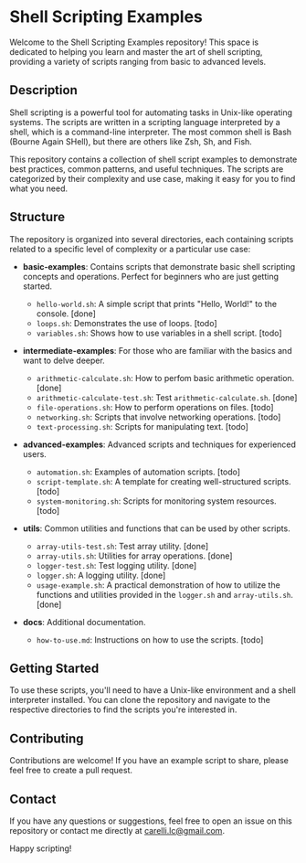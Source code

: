 # Shell Scripting Examples

Welcome to the Shell Scripting Examples repository! This space is dedicated to helping you learn and master the art of shell scripting, providing a variety of scripts ranging from basic to advanced levels.

## Description

Shell scripting is a powerful tool for automating tasks in Unix-like operating systems. The scripts are written in a scripting language interpreted by a shell, which is a command-line interpreter. The most common shell is Bash (Bourne Again SHell), but there are others like Zsh, Sh, and Fish.

This repository contains a collection of shell script examples to demonstrate best practices, common patterns, and useful techniques. The scripts are categorized by their complexity and use case, making it easy for you to find what you need.

## Structure

The repository is organized into several directories, each containing scripts related to a specific level of complexity or a particular use case:

- **basic-examples**: Contains scripts that demonstrate basic shell scripting concepts and operations. Perfect for beginners who are just getting started.
  - `hello-world.sh`: A simple script that prints "Hello, World!" to the console. [done]
  - `loops.sh`: Demonstrates the use of loops. [todo]
  - `variables.sh`: Shows how to use variables in a shell script. [todo]

- **intermediate-examples**: For those who are familiar with the basics and want to delve deeper.
  - `arithmetic-calculate.sh`: How to perfom basic arithmetic operation. [done]
  - `arithmetic-calculate-test.sh`: Test `arithmetic-calculate.sh`. [done]
  - `file-operations.sh`: How to perform operations on files. [todo]
  - `networking.sh`: Scripts that involve networking operations. [todo]
  - `text-processing.sh`: Scripts for manipulating text. [todo]

- **advanced-examples**: Advanced scripts and techniques for experienced users.
  - `automation.sh`: Examples of automation scripts. [todo]
  - `script-template.sh`: A template for creating well-structured scripts. [todo]
  - `system-monitoring.sh`: Scripts for monitoring system resources. [todo]

- **utils**: Common utilities and functions that can be used by other scripts.
  - `array-utils-test.sh`: Test array utility. [done]
  - `array-utils.sh`: Utilities for array operations. [done]
  - `logger-test.sh`: Test logging utility. [done]
  - `logger.sh`: A logging utility. [done]
  - `usage-example.sh`: A practical demonstration of how to utilize the functions and utilities provided in the `logger.sh` and `array-utils.sh`. [done]

- **docs**: Additional documentation.
  - `how-to-use.md`: Instructions on how to use the scripts. [todo]

## Getting Started

To use these scripts, you'll need to have a Unix-like environment and a shell interpreter installed. You can clone the repository and navigate to the respective directories to find the scripts you're interested in.

## Contributing

Contributions are welcome! If you have an example script to share, please feel free to create a pull request.

## Contact

If you have any questions or suggestions, feel free to open an issue on this repository or contact me directly at carelli.lc@gmail.com.

Happy scripting!

